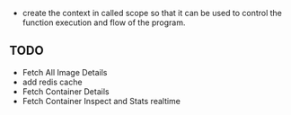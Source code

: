 - create the context in called scope so that it can be used to control the function execution and flow of the program.


## TODO
- Fetch All Image Details
- add redis cache
- Fetch Container Details
- Fetch Container Inspect and Stats realtime
